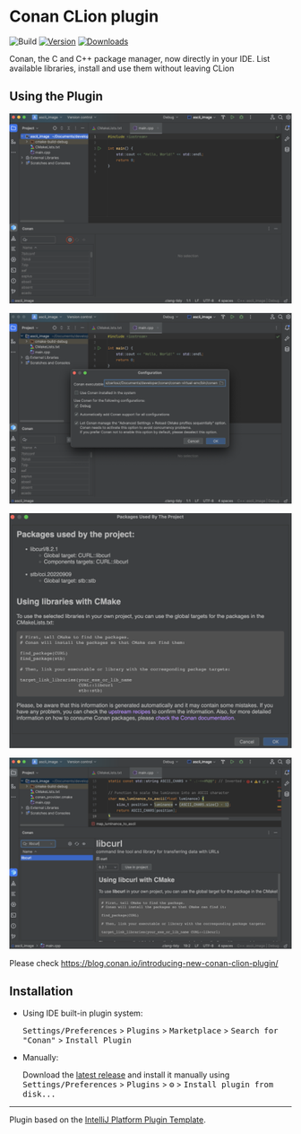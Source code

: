 # Conan CLion plugin

![Build](https://github.com/conan-io/conan-clion-plugin/workflows/Build/badge.svg)
[![Version](https://img.shields.io/jetbrains/plugin/v/11956.svg)](https://plugins.jetbrains.com/plugin/11956)
[![Downloads](https://img.shields.io/jetbrains/plugin/d/11956.svg)](https://plugins.jetbrains.com/plugin/11956)

<!-- Next tags are used by the build workflow to generate the description, don't remove -->

<!-- Plugin description -->
Conan, the C and C++ package manager, now directly in your IDE.
List available libraries, install and use them without leaving CLion

<!-- Plugin description end -->

## Using the Plugin

![Initial configuration](./.github/readme/clion-configuration-1.png)

![Set conan executable](./.github/readme/clion-configuration-2.png)

![Search libraries](./.github/readme/clion-inspect.png)

![Inspect libraries](./.github/readme/clion-use-libcurl.png)

Please check https://blog.conan.io/introducing-new-conan-clion-plugin/

## Installation

- Using IDE built-in plugin system:
  
  <kbd>Settings/Preferences</kbd> > <kbd>Plugins</kbd> > <kbd>Marketplace</kbd> > <kbd>Search for "Conan"</kbd> >
  <kbd>Install Plugin</kbd>
  
- Manually:

  Download the [latest release](https://github.com/conan-io/conan-clion-plugin/releases/latest) and install it manually using
  <kbd>Settings/Preferences</kbd> > <kbd>Plugins</kbd> > <kbd>⚙️</kbd> > <kbd>Install plugin from disk...</kbd>


---
Plugin based on the [IntelliJ Platform Plugin Template][template].

[template]: https://github.com/JetBrains/intellij-platform-plugin-template
[docs:plugin-description]: https://plugins.jetbrains.com/docs/intellij/plugin-user-experience.html#plugin-description-and-presentation
